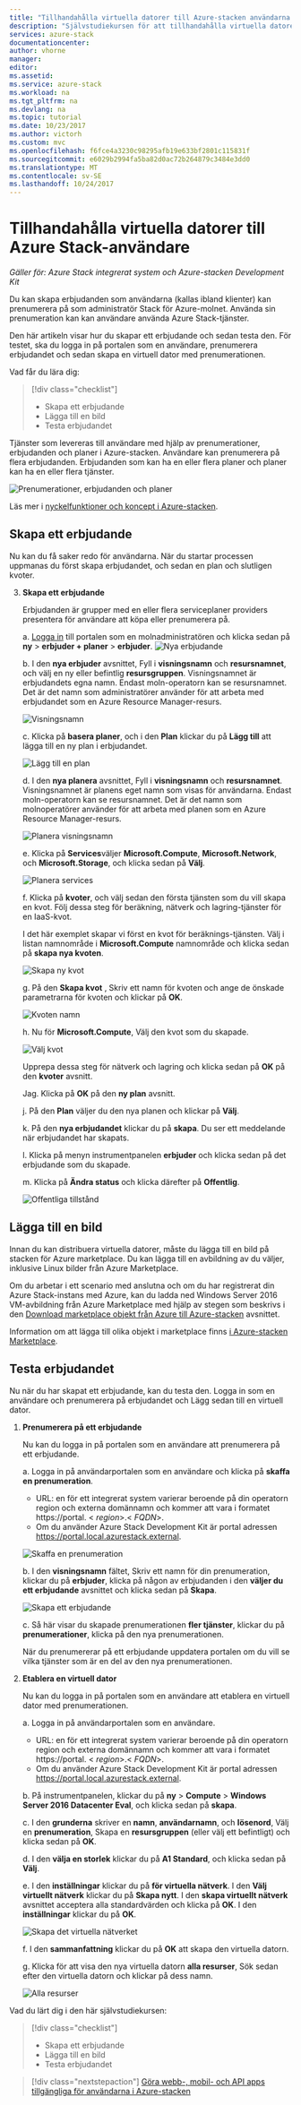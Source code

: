 ```yaml
---
title: "Tillhandahålla virtuella datorer till Azure-stacken användarna | Microsoft Docs"
description: "Självstudiekursen för att tillhandahålla virtuella datorer på Azure-stacken"
services: azure-stack
documentationcenter: 
author: vhorne
manager: 
editor: 
ms.assetid: 
ms.service: azure-stack
ms.workload: na
ms.tgt_pltfrm: na
ms.devlang: na
ms.topic: tutorial
ms.date: 10/23/2017
ms.author: victorh
ms.custom: mvc
ms.openlocfilehash: f6fce4a3230c98295afb19e633bf2801c115831f
ms.sourcegitcommit: e6029b2994fa5ba82d0ac72b264879c3484e3dd0
ms.translationtype: MT
ms.contentlocale: sv-SE
ms.lasthandoff: 10/24/2017
---
```

# <a name="make-virtual-machines-available-to-your-azure-stack-users"></a>Tillhandahålla virtuella datorer till Azure Stack-användare

*Gäller för: Azure Stack integrerat system och Azure-stacken Development Kit*

Du kan skapa erbjudanden som användarna (kallas ibland klienter) kan prenumerera på som administratör Stack för Azure-molnet. Använda sin prenumeration kan kan användare använda Azure Stack-tjänster.

Den här artikeln visar hur du skapar ett erbjudande och sedan testa den. För testet, ska du logga in på portalen som en användare, prenumerera erbjudandet och sedan skapa en virtuell dator med prenumerationen.

Vad får du lära dig:

> [!div class="checklist"]
> * Skapa ett erbjudande
> * Lägga till en bild
> * Testa erbjudandet


Tjänster som levereras till användare med hjälp av prenumerationer, erbjudanden och planer i Azure-stacken. Användare kan prenumerera på flera erbjudanden. Erbjudanden som kan ha en eller flera planer och planer kan ha en eller flera tjänster.

![Prenumerationer, erbjudanden och planer](media/azure-stack-key-features/image4.png)

Läs mer i [nyckelfunktioner och koncept i Azure-stacken](azure-stack-key-features.md).

## <a name="create-an-offer"></a>Skapa ett erbjudande

Nu kan du få saker redo för användarna. När du startar processen uppmanas du först skapa erbjudandet, och sedan en plan och slutligen kvoter.

3. **Skapa ett erbjudande**

   Erbjudanden är grupper med en eller flera serviceplaner providers presentera för användare att köpa eller prenumerera på.

   a. [Logga in](azure-stack-connect-azure-stack.md) till portalen som en molnadministratören och klicka sedan på **ny** > **erbjuder + planer** > **erbjuder**.
   ![Nya erbjudande](media/azure-stack-tutorial-tenant-vm/image01.png)

   b. I den **nya erbjuder** avsnittet, Fyll i **visningsnamn** och **resursnamnet**, och välj en ny eller befintlig **resursgruppen**. Visningsnamnet är erbjudandets egna namn. Endast moln-operatorn kan se resursnamnet. Det är det namn som administratörer använder för att arbeta med erbjudandet som en Azure Resource Manager-resurs.

   ![Visningsnamn](media/azure-stack-tutorial-tenant-vm/image02.png)

   c. Klicka på **basera planer**, och i den **Plan** klickar du på **Lägg till** att lägga till en ny plan i erbjudandet.

   ![Lägg till en plan](media/azure-stack-tutorial-tenant-vm/image03.png)

   d. I den **nya planera** avsnittet, Fyll i **visningsnamn** och **resursnamnet**. Visningsnamnet är planens eget namn som visas för användarna. Endast moln-operatorn kan se resursnamnet. Det är det namn som molnoperatörer använder för att arbeta med planen som en Azure Resource Manager-resurs.

   ![Planera visningsnamn](media/azure-stack-tutorial-tenant-vm/image04.png)

   e. Klicka på **Services**väljer **Microsoft.Compute**, **Microsoft.Network**, och **Microsoft.Storage**, och klicka sedan på **Välj**.

   ![Planera services](media/azure-stack-tutorial-tenant-vm/image05.png)

   f. Klicka på **kvoter**, och välj sedan den första tjänsten som du vill skapa en kvot. Följ dessa steg för beräkning, nätverk och lagring-tjänster för en IaaS-kvot.

   I det här exemplet skapar vi först en kvot för beräknings-tjänsten. Välj i listan namnområde i **Microsoft.Compute** namnområde och klicka sedan på **skapa nya kvoten**.
   
   ![Skapa ny kvot](media/azure-stack-tutorial-tenant-vm/image06.png)

   g. På den **Skapa kvot** , Skriv ett namn för kvoten och ange de önskade parametrarna för kvoten och klickar på **OK**.

   ![Kvoten namn](media/azure-stack-tutorial-tenant-vm/image07.png)

   h. Nu för **Microsoft.Compute**, Välj den kvot som du skapade.

   ![Välj kvot](media/azure-stack-tutorial-tenant-vm/image08.png)

   Upprepa dessa steg för nätverk och lagring och klicka sedan på **OK** på den **kvoter** avsnitt.

   Jag. Klicka på **OK** på den **ny plan** avsnitt.

   j. På den **Plan** väljer du den nya planen och klickar på **Välj**.

   k. På den **nya erbjudandet** klickar du på **skapa**. Du ser ett meddelande när erbjudandet har skapats.

   l. Klicka på menyn instrumentpanelen **erbjuder** och klicka sedan på det erbjudande som du skapade.

   m. Klicka på **Ändra status** och klicka därefter på **Offentlig**.

   ![Offentliga tillstånd](media/azure-stack-tutorial-tenant-vm/image09.png)

## <a name="add-an-image"></a>Lägga till en bild

Innan du kan distribuera virtuella datorer, måste du lägga till en bild på stacken för Azure marketplace. Du kan lägga till en avbildning av du väljer, inklusive Linux bilder från Azure Marketplace.

Om du arbetar i ett scenario med anslutna och om du har registrerat din Azure Stack-instans med Azure, kan du ladda ned Windows Server 2016 VM-avbildning från Azure Marketplace med hjälp av stegen som beskrivs i den [Download marketplace objekt från Azure till Azure-stacken](azure-stack-download-azure-marketplace-item.md) avsnittet.

Information om att lägga till olika objekt i marketplace finns [i Azure-stacken Marketplace](azure-stack-marketplace.md).

## <a name="test-the-offer"></a>Testa erbjudandet

Nu när du har skapat ett erbjudande, kan du testa den. Logga in som en användare och prenumerera på erbjudandet och Lägg sedan till en virtuell dator.

1. **Prenumerera på ett erbjudande**

   Nu kan du logga in på portalen som en användare att prenumerera på ett erbjudande.

   a. Logga in på användarportalen som en användare och klicka på **skaffa en prenumeration**.
   - URL: en för ett integrerat system varierar beroende på din operatorn region och externa domännamn och kommer att vara i formatet https://portal. &lt; *region*&gt;.&lt; *FQDN*&gt;.
   - Om du använder Azure Stack Development Kit är portal adressen https://portal.local.azurestack.external.

   ![Skaffa en prenumeration](media/azure-stack-subscribe-plan-provision-vm/image01.png)

   b. I den **visningsnamn** fältet, Skriv ett namn för din prenumeration, klickar du på **erbjuder**, klicka på någon av erbjudanden i den **väljer du ett erbjudande** avsnittet och klicka sedan på  **Skapa**.

   ![Skapa ett erbjudande](media/azure-stack-subscribe-plan-provision-vm/image02.png)

   c. Så här visar du skapade prenumerationen **fler tjänster**, klickar du på **prenumerationer**, klicka på den nya prenumerationen.  

   När du prenumererar på ett erbjudande uppdatera portalen om du vill se vilka tjänster som är en del av den nya prenumerationen.

2. **Etablera en virtuell dator**

   Nu kan du logga in på portalen som en användare att etablera en virtuell dator med prenumerationen. 

   a. Logga in på användarportalen som en användare.
      - URL: en för ett integrerat system varierar beroende på din operatorn region och externa domännamn och kommer att vara i formatet https://portal. &lt; *region*&gt;.&lt; *FQDN*&gt;.
   - Om du använder Azure Stack Development Kit är portal adressen https://portal.local.azurestack.external.

   b.  På instrumentpanelen, klickar du på **ny** > **Compute** > **Windows Server 2016 Datacenter Eval**, och klicka sedan på **skapa**.

   c. I den **grunderna** skriver en **namn**, **användarnamn**, och **lösenord**, Välj en **prenumeration**, Skapa en **resursgruppen** (eller välj ett befintligt) och klicka sedan på **OK**.

   d. I den **välja en storlek** klickar du på **A1 Standard**, och klicka sedan på **Välj**.  

   e. I den **inställningar** klickar du på **för virtuella nätverk**. I den **Välj virtuellt nätverk** klickar du på **Skapa nytt**. I den **skapa virtuellt nätverk** avsnittet acceptera alla standardvärden och klicka på **OK**. I den **inställningar** klickar du på **OK**.

   ![Skapa det virtuella nätverket](media/azure-stack-provision-vm/image04.png)

   f. I den **sammanfattning** klickar du på **OK** att skapa den virtuella datorn.  

   g. Klicka för att visa den nya virtuella datorn **alla resurser**, Sök sedan efter den virtuella datorn och klickar på dess namn.

    ![Alla resurser](media/azure-stack-provision-vm/image06.png)

Vad du lärt dig i den här självstudiekursen:

> [!div class="checklist"]
> * Skapa ett erbjudande
> * Lägga till en bild
> * Testa erbjudandet

> [!div class="nextstepaction"]
> [Göra webb-, mobil- och API apps tillgängliga för användarna i Azure-stacken](azure-stack-tutorial-app-service.md)